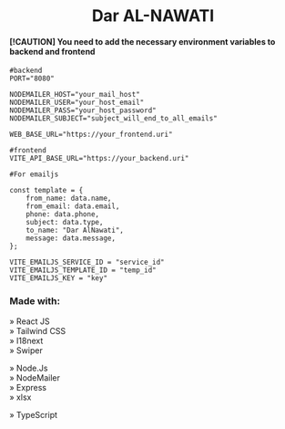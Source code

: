 <h1 align="center">Dar AL-NAWATI</h1>

#### [!CAUTION] You need to add the necessary environment variables to backend and frontend

```env
#backend
PORT="8080"

NODEMAILER_HOST="your_mail_host"
NODEMAILER_USER="your_host_email"
NODEMAILER_PASS="your_host_password"
NODEMAILER_SUBJECT="subject_will_end_to_all_emails"

WEB_BASE_URL="https://your_frontend.uri"

#frontend
VITE_API_BASE_URL="https://your_backend.uri"
```

```evn
#For emailjs 

const template = {
    from_name: data.name,
    from_email: data.email,
    phone: data.phone,
    subject: data.type,
    to_name: "Dar AlNawati",
    message: data.message,
};
 
VITE_EMAILJS_SERVICE_ID = "service_id"
VITE_EMAILJS_TEMPLATE_ID = "temp_id"
VITE_EMAILJS_KEY = "key"
```


### Made with:

» React JS <br>
» Tailwind CSS <br>
» I18next <br>
» Swiper <br>

» Node.Js <br>
» NodeMailer <br>
» Express <br>
» xlsx <br>

» TypeScript <br>
